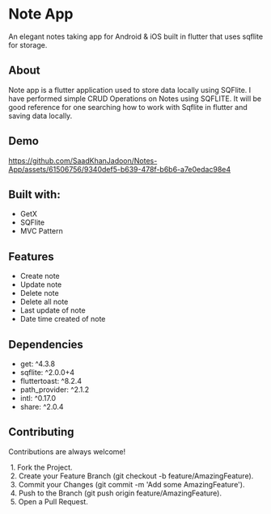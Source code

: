
# Note App

An elegant notes taking app for Android & iOS built in flutter that uses sqflite for storage.


## About
Note app is a flutter application used to store data locally using SQFlite. I have performed simple CRUD Operations on Notes using SQFLITE. It will be good reference for one searching how to work with Sqflite in flutter and saving data locally.


## Demo



https://github.com/SaadKhanJadoon/Notes-App/assets/61506756/9340def5-b639-478f-b6b6-a7e0edac98e4




## Built with:

- GetX
- SQFlite
- MVC Pattern


## Features

- Create note
- Update note
- Delete note
- Delete all note
- Last update of note
- Date time created of note


## Dependencies

- get: ^4.3.8
- sqflite: ^2.0.0+4
- fluttertoast: ^8.2.4
- path_provider: ^2.1.2
- intl: ^0.17.0
- share: ^2.0.4


## Contributing

Contributions are always welcome!

&nbsp;1. Fork the Project.  
&nbsp;2. Create your Feature Branch (git checkout -b feature/AmazingFeature).  
&nbsp;3. Commit your Changes (git commit -m 'Add some AmazingFeature').  
&nbsp;4. Push to the Branch (git push origin feature/AmazingFeature).  
&nbsp;5. Open a Pull Request.

